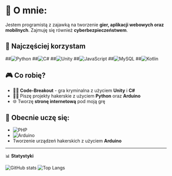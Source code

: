 # 👋 O mnie: 

Jestem programistą z zajawką na tworzenie **gier, aplikacji webowych oraz mobilnych**. Zajmuję się również **cyberbezpieczeństwem**. 

## 🔧 Najczęściej korzystam

##![Python](https://img.shields.io/badge/-Python-3776AB?style=flat-square&logo=python&logoColor=white)
##![C#](https://img.shields.io/badge/-CSharp-239120?style=flat-square&logo=c-sharp&logoColor=white)
##![Unity](https://img.shields.io/badge/-Unity-000000?style=flat-square&logo=unity&logoColor=white)
##![JavaScript](https://img.shields.io/badge/-JavaScript-F7DF1E?style=flat-square&logo=javascript&logoColor=black)
##![MySQL](https://img.shields.io/badge/-MySQL-4479A1?style=flat-square&logo=mysql&logoColor=white)
##![Kotlin](https://img.shields.io/badge/-Kotlin-0095D5?style=flat-square&logo=kotlin&logoColor=white)

## 🎮 Co robię?
- 🕵️‍♂️ **Code-Breakout** - gra kryminalna z użyciem **Unity** i **C#**
- 🕵️‍♂️ Piszę projekty hakerskie z użyciem **Python** oraz **Arduino**
- 🌐 Tworzę **stronę internetową** pod moją grę

## 🧠 Obecnie uczę się:
- ![PHP](https://img.shields.io/badge/-PHP-777BB4?style=for-the-badge&logo=php&logoColor=white)
- ![Arduino](https://img.shields.io/badge/-Arduino-00979D?style=for-the-badge&logo=arduino&logoColor=white)
- Tworzenie urządzeń hakerskich z użyciem **Arduino**
---

📊 **Statystyki**

![GitHub stats](https://github-readme-stats.vercel.app/api?username=twoj-nick&show_icons=true&theme=tokyonight)
![Top Langs](https://github-readme-stats.vercel.app/api/top-langs/?username=twoj-nick&layout=compact&theme=tokyonight)
